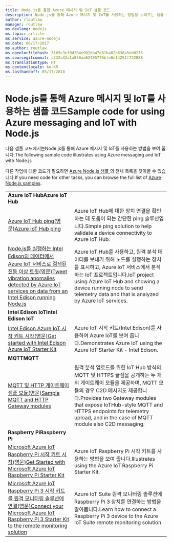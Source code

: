```yaml
---
title: Node.js를 통한 Azure 메시지 및 IoT 샘플 코드
description: Node.js를 통해 Azure 메시지 및 IoT를 사용하는 방법을 보여주는 샘플 코드
author: rloutlaw
manager: routlaw
ms.devlang: nodejs
ms.topic: article
ms.service: azure-nodejs
ms.date: 06/17/2017
ms.author: routlaw
ms.openlocfilehash: 3169c3ef0d204e902db47d81ba02b638a5eb02f5
ms.sourcegitcommit: c332a32a1a850aa62405776bfe0e14251f722888
ms.translationtype: HT
ms.contentlocale: ko-KR
ms.lasthandoff: 05/17/2018
---
```

# <a name="sample-code-for-using-azure-messaging-and-iot-with-nodejs"></a><span data-ttu-id="76314-103">Node.js를 통해 Azure 메시지 및 IoT를 사용하는 샘플 코드</span><span class="sxs-lookup"><span data-stu-id="76314-103">Sample code for using Azure messaging and IoT with Node.js</span></span>

<span data-ttu-id="76314-104">다음 샘플 코드에서는Node.js를 통해 Azure 메시지 및 IoT를 사용하는 방법을 보여 줍니다.</span><span class="sxs-lookup"><span data-stu-id="76314-104">The following sample code illustrates using Azure messaging and IoT with Node.js</span></span>

<span data-ttu-id="76314-105">다른 작업에 대한 코드가 필요하면 [Azure Node.js 샘플 ](https://azure.microsoft.com/resources/samples/?term=nodejs)의 전체 목록을 찾아볼 수 있습니다.</span><span class="sxs-lookup"><span data-stu-id="76314-105">If you need code for other tasks, you can browse the full list of [Azure Node.js samples](https://azure.microsoft.com/resources/samples/?term=nodejs).</span></span>

| | |
|---|---|
| <span data-ttu-id="76314-106">**Azure IoT Hub**</span><span class="sxs-lookup"><span data-stu-id="76314-106">**Azure IoT Hub**</span></span> ||
| [<span data-ttu-id="76314-107">Azure IoT Hub ping(영문)</span><span class="sxs-lookup"><span data-stu-id="76314-107">Azure IoT Hub ping</span></span>](https://github.com/Azure-Samples/iot-hub-node-ping) | <span data-ttu-id="76314-108">Azure IoT Hub에 대한 장치 연결을 확인하는 데 도움이 되는 간단한 ping 솔루션입니다.</span><span class="sxs-lookup"><span data-stu-id="76314-108">Simple ping solution to help validate a device connectivity to Azure IoT Hub.</span></span> |
| [<span data-ttu-id="76314-109">Node.js를 실행하는 Intel Edison의 데이터에서 Azure IoT 서비스로 검색된 진동 이상 트윗(영문)</span><span class="sxs-lookup"><span data-stu-id="76314-109">Tweet vibration anomalies detected by Azure IoT services on data from an Intel Edison running Node.js</span></span>](https://azure.microsoft.com/resources/samples/iot-hub-nodejs-intel-edison-vibration-anomaly-detection/) | <span data-ttu-id="76314-110">Azure IoT Hub를 사용하고, 원격 분석 데이터를 보내기 위해 노드를 실행하는 장치를 표시하고, Azure IoT 서비스에서 분석하는 IoT 프로젝트입니다.</span><span class="sxs-lookup"><span data-stu-id="76314-110">IoT project using Azure IoT Hub and showing a device running node to send telemetry data and that is analyzed by Azure IoT services.</span></span> |
| <span data-ttu-id="76314-111">**Intel Edison IoT**</span><span class="sxs-lookup"><span data-stu-id="76314-111">**Intel Edison IoT**</span></span> ||
| [<span data-ttu-id="76314-112">Intel Edison Azure IoT 시작 키트 시작(영문)</span><span class="sxs-lookup"><span data-stu-id="76314-112">Get started with Intel Edison Azure IoT Starter Kit</span></span>](https://github.com/Azure-Samples/iot-hub-node-intel-edison-getstartedkit) | <span data-ttu-id="76314-113">Azure IoT 시작 키트(Intel Edison)를 사용하여 Azure IoT를 보여 줍니다.</span><span class="sxs-lookup"><span data-stu-id="76314-113">Demonstrates Azure IoT using the Azure IoT Starter Kit - Intel Edison.</span></span> |
| <span data-ttu-id="76314-114">**MQTT**</span><span class="sxs-lookup"><span data-stu-id="76314-114">**MQTT**</span></span> ||
| [<span data-ttu-id="76314-115">MQTT 및 HTTP 게이트웨이 샘플 모듈(영문)</span><span class="sxs-lookup"><span data-stu-id="76314-115">Sample MQTT and HTTP Gateway modules</span></span>](https://github.com/Azure-Samples/iot-gateway-mqtt-http) | <span data-ttu-id="76314-116">원격 분석 업로드를 위한 IoT Hub 방식의 MQTT 및 HTTPS 끝점을 공개하는 두 개의 게이트웨이 모듈을 제공하며, MQTT 모듈의 경우 C2D 메시지도 제공합니다.</span><span class="sxs-lookup"><span data-stu-id="76314-116">Provides two Gateway modules that expose IoTHub-style MQTT and HTTPS endpoints for telemetry upload, and in the case of MQTT module also C2D messaging.</span></span> |
| <span data-ttu-id="76314-117">**Raspberry Pi**</span><span class="sxs-lookup"><span data-stu-id="76314-117">**Raspberry Pi**</span></span> ||
| [<span data-ttu-id="76314-118">Microsoft Azure IoT Raspberry Pi 시작 키트 시작(영문)</span><span class="sxs-lookup"><span data-stu-id="76314-118">Get Started with Microsoft Azure IoT Raspberry Pi Starter Kit</span></span>](https://github.com/Azure-Samples/iot-hub-node-raspberrypi-getting-started) | <span data-ttu-id="76314-119">Azure IoT Raspberry Pi 시작 키트를 사용하는 방법을 보여 줍니다.</span><span class="sxs-lookup"><span data-stu-id="76314-119">Illustrates using the Azure IoT Raspberry Pi Starter Kit.</span></span> |
| [<span data-ttu-id="76314-120">Microsoft Azure IoT Raspberry Pi 3 시작 키트를 원격 모니터링 솔루션에 연결(영문)</span><span class="sxs-lookup"><span data-stu-id="76314-120">Connect your Microsoft Azure IoT Raspberry Pi 3 Starter Kit to the remote monitoring solution</span></span>](https://azure.microsoft.com/resources/samples/iot-remote-monitoring-node-raspberrypi-getstartedkit/) | <span data-ttu-id="76314-121">Azure IoT Suite 원격 모니터링 솔루션에 Raspberry Pi 3 장치를 연결하는 방법을 알아봅니다.</span><span class="sxs-lookup"><span data-stu-id="76314-121">Learn how to connect a Raspberry Pi 3 device to the Azure IoT Suite remote monitoring solution.</span></span> |
